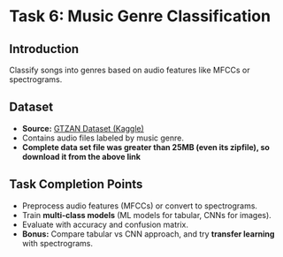 # Task 6: Music Genre Classification

## Introduction
Classify songs into genres based on audio features like MFCCs or spectrograms.

## Dataset
- **Source:** [GTZAN Dataset (Kaggle)](https://www.kaggle.com/)  
- Contains audio files labeled by music genre.
- **Complete data set file was greater than 25MB (even its zipfile), so download it from the above link** 
## Task Completion Points
- Preprocess audio features (MFCCs) or convert to spectrograms.  
- Train **multi-class models** (ML models for tabular, CNNs for images).  
- Evaluate with accuracy and confusion matrix.  
- **Bonus:** Compare tabular vs CNN approach, and try **transfer learning** with spectrograms.  

